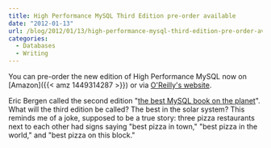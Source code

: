 ```yaml
---
title: High Performance MySQL Third Edition pre-order available
date: "2012-01-13"
url: /blog/2012/01/13/high-performance-mysql-third-edition-pre-order-available/
categories:
  - Databases
  - Writing
---
```

You can pre-order the new edition of High Performance MySQL now on [Amazon]({{< amz 1449314287 >}}) or via [O'Reilly's website](http://shop.oreilly.com/product/0636920022343.do).

Eric Bergen called the second edition "[the best MySQL book on the planet](http://ebergen.net/wordpress/2010/07/20/how-to-be-a-mysql-dba-and-the-best-mysql-book-on-the-planet/)". What will the third edition be called? The best in the solar system? This reminds me of a joke, supposed to be a true story: three pizza restaurants next to each other had signs saying "best pizza in town," "best pizza in the world," and "best pizza on this block."


